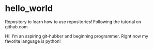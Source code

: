 # hello_world
Repository to learn how to use repositories! Following the tutorial on github.com

Hi!  I'm an aspiring git-hubber and beginning programmer.  Right now my favorite language is python!  
